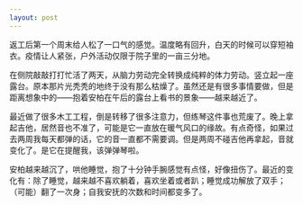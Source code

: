 ```yaml
---
layout: post
---
```


返工后第一个周末给人松了一口气的感觉。温度略有回升，白天的时候可以穿短袖衣。疫情让人紧张，户外活动仅限于院子里的一亩三分地。

在侧院敲敲打打忙活了两天，从脑力劳动完全转换成纯粹的体力劳动。竖立起一座露台。原本那片光秃秃的地终于没有那么枯燥了。虽然还是有很多事情要做，但是距离想象中的——抱着安柏在午后的露台上看书的景象——越来越近了。

最近做了很多木工工程，倒是转移了很多注意力，但练琴这件事也荒废了。晚上拿起吉他，居然音也不准了，可能是它一直放在暖气风口的缘故。有点奇怪，如果过去两周我每天都弹的话，它的音一直都不需要调。但是两周不碰吉他再拿起，音就变化了。是它在提醒我，该弹弹琴啦。

安柏越来越沉了，哄他睡觉，抱了十分钟手腕感觉有点怪，好像扭伤了。最近的变化有：除了睡觉，越来越不喜欢躺着，喜欢坐着或者趴；睡觉成功解放了双手；（可能）翻了一次身；自我安抚的次数和时间都变多了。

<!-- 周六睡前读《潮骚》。一本很薄的书。被三岛由纪夫那细腻唯美的文字捕获。读书的时候，总是会想着她，哪怕文字中的情节和背景与和她的记忆毫无关系。

翻她的旧日微博，喜欢她偶尔的吐槽和散落在时间之井里的那些巧思。也不知道划了多久，翻到她曾艾特那个人的一些话语。有那么一刻，全神贯注，变成训练有素的警犬，连一个标点符号都是意义重大的。顺藤摸瓜，又翻到那个人的微博。突然就疲惫了，眼睛也没办法聚焦在手机屏幕上了。唉，我这把年纪已经不适合做这种人肉搜索的苦力劳动了。虽然只有她，能让我产生一些动力，可知道做这件事并不会带来任何结果。看了一会儿便关掉了app。

然后就梦到了她。起床以后还想着趁着记忆新鲜赶快记下来。刷完牙以后就像是失忆了一样，感到每一秒钟梦的细节都在离我而去。只记得和她参加一个持续好几天的类似密室逃脱一样的活动。每天需要乘坐大巴车到一个地方去。我和她坐在一起，她在车上煮了两碗面，我们一人吃一碗，看着窗外熙熙攘攘。

进入梦乡如同进入平行世界，在梦里和她相处是那么的理所当然：和她熟悉地讲话、有默契地做一件事情。醒来后看到她画的睡莲。真想给她发个消息。 -->

